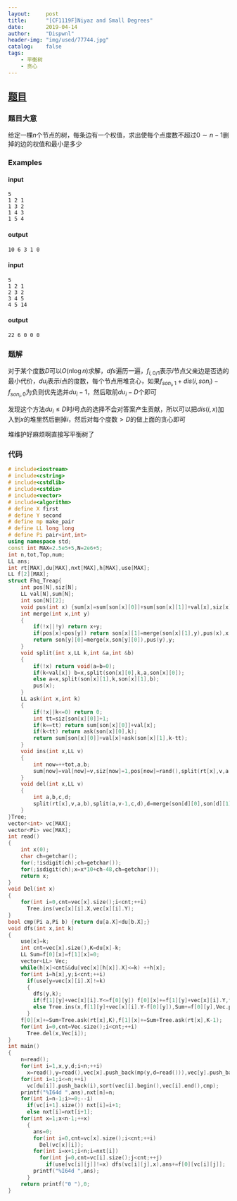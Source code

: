 ```yaml
---
layout:		post
title:		"[CF1119F]Niyaz and Small Degrees"
date:		2019-04-14
author:		"Dispwnl"
header-img:	"img/used/77744.jpg"
catalog:	false
tags:
    - 平衡树
    - 贪心
---
```


## [题目](http://codeforces.com/problemset/problem/1119/F)

### 题目大意

给定一棵$n$个节点的树，每条边有一个权值，求出使每个点度数不超过$0\sim n-1​$删掉的边的权值和最小是多少

### Examples

#### input

```plain
5
1 2 1
1 3 2
1 4 3
1 5 4
```

#### output

```plain
10 6 3 1 0 
```

#### input

```plain
5
1 2 1
2 3 2
3 4 5
4 5 14
```

#### output

```plain
22 6 0 0 0 
```

### 题解

对于某个度数$D$可以$O(n\log n)$求解，$dfs$遍历一遍，$f_{i,0/1}$表示$i$节点父亲边是否选的最小代价，$du_i$表示$i$点的度数，每个节点用堆贪心，如果$f_{son_i,1}+dis(i,son_i)-f_{son_i,0}$为负则优先选并$du_i-1$，然后取前$du_i-D$个即可

发现这个方法$du_i\le D$时$i$号点的选择不会对答案产生贡献，所以可以把$dis(i,x)$加入到$x$的堆里然后删掉$i$，然后对每个度数$>D$的做上面的贪心即可

堆维护好麻烦啊直接写平衡树了

### 代码

```c++
# include<iostream>
# include<cstring>
# include<cstdlib>
# include<cstdio>
# include<vector>
# include<algorithm>
# define X first
# define Y second 
# define mp make_pair
# define LL long long
# define Pi pair<int,int> 
using namespace std;
const int MAX=2.5e5+5,N=2e6+5;
int n,tot,Top,num;
LL ans;
int rt[MAX],du[MAX],nxt[MAX],h[MAX],use[MAX];
LL f[2][MAX];
struct Fhq_Treap{
	int pos[N],siz[N];
	LL val[N],sum[N];
	int son[N][2];
	void pus(int x) {sum[x]=sum[son[x][0]]+sum[son[x][1]]+val[x],siz[x]=siz[son[x][0]]+siz[son[x][1]]+1;}
	int merge(int x,int y)
	{
		if(!x||!y) return x+y;
		if(pos[x]<pos[y]) return son[x][1]=merge(son[x][1],y),pus(x),x;
		return son[y][0]=merge(x,son[y][0]),pus(y),y;
	}
	void split(int x,LL k,int &a,int &b)
	{
		if(!x) return void(a=b=0);
		if(k<val[x]) b=x,split(son[x][0],k,a,son[x][0]);
		else a=x,split(son[x][1],k,son[x][1],b);
		pus(x);
	}
	LL ask(int x,int k)
	{
		if(!x||k<=0) return 0;
		int tt=siz[son[x][0]]+1;
		if(k==tt) return sum[son[x][0]]+val[x];
		if(k<tt) return ask(son[x][0],k);
		return sum[son[x][0]]+val[x]+ask(son[x][1],k-tt);
	}
	void ins(int x,LL v)
	{
		int now=++tot,a,b;
		sum[now]=val[now]=v,siz[now]=1,pos[now]=rand(),split(rt[x],v,a,b),rt[x]=merge(a,merge(now,b));
	}
	void del(int x,LL v)
	{
		int a,b,c,d;
		split(rt[x],v,a,b),split(a,v-1,c,d),d=merge(son[d][0],son[d][1]),rt[x]=merge(merge(c,d),b);
	}
}Tree;
vector<int> vc[MAX];
vector<Pi> vec[MAX];
int read()
{
	int x(0);
	char ch=getchar();
	for(;!isdigit(ch);ch=getchar());
	for(;isdigit(ch);x=x*10+ch-48,ch=getchar());
	return x;
}
void Del(int x)
{
	for(int i=0,cnt=vec[x].size();i<cnt;++i)
	  Tree.ins(vec[x][i].X,vec[x][i].Y);
}
bool cmp(Pi a,Pi b) {return du[a.X]<du[b.X];}
void dfs(int x,int k)
{
	use[x]=k;
	int cnt=vec[x].size(),K=du[x]-k;
	LL Sum=f[0][x]=f[1][x]=0;
	vector<LL> Vec;
	while(h[x]<cnt&&du[vec[x][h[x]].X]<=k) ++h[x];
	for(int i=h[x],y;i<cnt;++i)
	  if(use[y=vec[x][i].X]!=k)
	  {
	  	dfs(y,k);
	  	if(f[1][y]+vec[x][i].Y<=f[0][y]) f[0][x]+=f[1][y]+vec[x][i].Y,f[1][x]+=f[1][y]+vec[x][i].Y,--K;
	  	else Tree.ins(x,f[1][y]+vec[x][i].Y-f[0][y]),Sum+=f[0][y],Vec.push_back(f[1][y]+vec[x][i].Y-f[0][y]);
	  }
	f[0][x]+=Sum+Tree.ask(rt[x],K),f[1][x]+=Sum+Tree.ask(rt[x],K-1);
	for(int i=0,cnt=Vec.size();i<cnt;++i)
	  Tree.del(x,Vec[i]);
}
int main()
{
	n=read();
	for(int i=1,x,y,d;i<n;++i)
	  x=read(),y=read(),vec[x].push_back(mp(y,d=read())),vec[y].push_back(mp(x,d)),++du[x],++du[y],ans+=d;
	for(int i=1;i<=n;++i)
	  vc[du[i]].push_back(i),sort(vec[i].begin(),vec[i].end(),cmp);
	printf("%I64d ",ans),nxt[n]=n;
	for(int i=n-1;i>=0;--i)
	  if(vc[i+1].size()) nxt[i]=i+1;
	  else nxt[i]=nxt[i+1];
	for(int x=1;x<n-1;++x)
	  {
	  	ans=0;
	  	for(int i=0,cnt=vc[x].size();i<cnt;++i)
	  	  Del(vc[x][i]);
	  	for(int i=x+1;i<n;i=nxt[i])
	  	  for(int j=0,cnt=vc[i].size();j<cnt;++j)
	  		if(use[vc[i][j]]!=x) dfs(vc[i][j],x),ans+=f[0][vc[i][j]];
	  	printf("%I64d ",ans);
	  }
	return printf("0 "),0;
}
```

